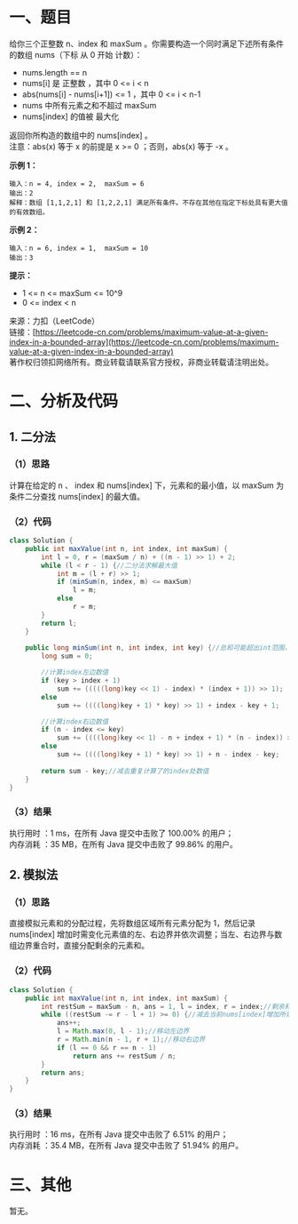 # 一、题目
给你三个正整数 n、index 和 maxSum 。你需要构造一个同时满足下述所有条件的数组 nums（下标 从 0 开始 计数）：      
- nums.length == n
- nums[i] 是 正整数 ，其中 0 <= i < n
- abs(nums[i] - nums[i+1]) <= 1 ，其中 0 <= i < n-1
- nums 中所有元素之和不超过 maxSum
- nums[index] 的值被 最大化
     
返回你所构造的数组中的 nums[index] 。       
注意：abs(x) 等于 x 的前提是 x >= 0 ；否则，abs(x) 等于 -x 。       
     
**示例 1：**     
```
输入：n = 4, index = 2,  maxSum = 6
输出：2
解释：数组 [1,1,2,1] 和 [1,2,2,1] 满足所有条件。不存在其他在指定下标处具有更大值的有效数组。
```
**示例 2：**     
```
输入：n = 6, index = 1,  maxSum = 10
输出：3
```
**提示：**     
- 1 <= n <= maxSum <= 10^9
- 0 <= index < n
      
来源：力扣（LeetCode）      
链接：[https://leetcode-cn.com/problems/maximum-value-at-a-given-index-in-a-bounded-array](https://leetcode-cn.com/problems/maximum-value-at-a-given-index-in-a-bounded-array)       
著作权归领扣网络所有。商业转载请联系官方授权，非商业转载请注明出处。      
# 二、分析及代码    
## 1. 二分法
### （1）思路
计算在给定的 n 、 index 和 nums[index] 下，元素和的最小值，以 maxSum 为条件二分查找 nums[index] 的最大值。      
### （2）代码
```java
class Solution {
    public int maxValue(int n, int index, int maxSum) {
        int l = 0, r = (maxSum / n) + ((n - 1) >> 1) + 2;
        while (l < r - 1) {//二分法求解最大值
            int m = (l + r) >> 1;
            if (minSum(n, index, m) <= maxSum)
                l = m;
            else
                r = m;
        }
        return l;
    }
    
    public long minSum(int n, int index, int key) {//总和可能超出int范围，设置为long
        long sum = 0;

        //计算index左边数值
        if (key > index + 1)
            sum += (((((long)key << 1) - index) * (index + 1)) >> 1);
        else
            sum += ((((long)key + 1) * key) >> 1) + index - key + 1;

        //计算index右边数值
        if (n - index <= key)
            sum += ((((long)key << 1) - n + index + 1) * (n - index)) >> 1;
        else
            sum += ((((long)key + 1) * key) >> 1) + n - index - key;
        
        return sum - key;//减去重复计算了的index处数值
    }
}
```
### （3）结果
执行用时 ：1 ms，在所有 Java 提交中击败了 100.00% 的用户；    
内存消耗 ：35 MB，在所有 Java 提交中击败了 99.86% 的用户。      
## 2. 模拟法
### （1）思路
直接模拟元素和的分配过程，先将数组区域所有元素分配为 1，然后记录 nums[index] 增加时需变化元素值的左、右边界并依次调整；当左、右边界与数组边界重合时，直接分配剩余的元素和。        
### （2）代码
```java
class Solution {
    public int maxValue(int n, int index, int maxSum) {
        int restSum = maxSum - n, ans = 1, l = index, r = index;//剩余和值，nums[index]值，递增区域左、右边界
        while ((restSum -= r - l + 1) >= 0) {//减去当前nums[index]增加所需的和值
            ans++;
            l = Math.max(0, l - 1);//移动左边界
            r = Math.min(n - 1, r + 1);//移动右边界
            if (l == 0 && r == n - 1)
                return ans += restSum / n;
        }
        return ans;
    }
}
```
### （3）结果
执行用时 ：16 ms，在所有 Java 提交中击败了 6.51% 的用户；    
内存消耗 ：35.4 MB，在所有 Java 提交中击败了 51.94% 的用户。     
# 三、其他
暂无。  
